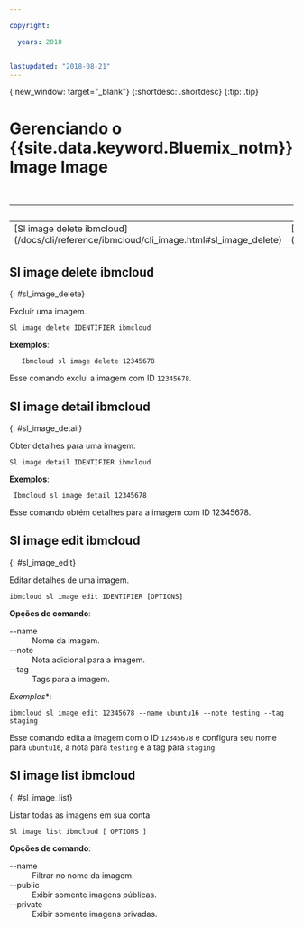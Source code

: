 ```yaml
---

copyright:

  years: 2018


lastupdated: "2018-08-21"
---
```


{:new_window: target="_blank"}
{:shortdesc: .shortdesc}
{:tip: .tip}

# Gerenciando o  {{site.data.keyword.Bluemix_notm}}  Image Image

<table summary="Comandos de infraestrutura geral do {{site.data.keyword.Bluemix_notm}} ordenados alfabeticamente com links que trazem mais informações do comando">
<caption>Tabela 1. Comandos de imagem de infraestrutura do {{site.data.keyword.Bluemix_notm}}</caption>
 <thead>
 <th colspan="6">{{site.data.keyword.Bluemix_notm}}  comandos de imagem de infraestrutura</th>
 </thead>
 <tbody>
 <tr>
 <td>[Sl image delete ibmcloud](/docs/cli/reference/ibmcloud/cli_image.html#sl_image_delete)</td>
 <td>[Sl image detail ibmcloud](/docs/cli/reference/ibmcloud/cli_image.html#sl_image_detail)</td>
 <td>[Sl image edit ibmcloud](/docs/cli/reference/ibmcloud/cli_image.html#sl_image_edit)</td>
 <td>[Sl image list ibmcloud](/docs/cli/reference/ibmcloud/cli_image.html#sl_image_list)</td>
 </tr>
   </tbody>
 </table>

 ## Sl image delete ibmcloud
{: #sl_image_delete}

Excluir uma imagem.
```
Sl image delete IDENTIFIER ibmcloud
```
**Exemplos**:
```
   Ibmcloud sl image delete 12345678
```
Esse comando exclui a imagem com ID `12345678`.

## Sl image detail ibmcloud
{: #sl_image_detail}

Obter detalhes para uma imagem.
```
Sl image detail IDENTIFIER ibmcloud
```
**Exemplos**:
```
 Ibmcloud sl image detail 12345678
```
Esse comando obtém detalhes para a imagem com ID 12345678.

## Sl image edit ibmcloud
{: #sl_image_edit}

Editar detalhes de uma imagem.
```
ibmcloud sl image edit IDENTIFIER [OPTIONS]
```

<strong>Opções de comando</strong>:
<dl>
<dt>--name</dt>
<dd>Nome da imagem.</dd>
<dt>--note</dt>
<dd>Nota adicional para a imagem.</dd>
<dt>--tag</dt>
<dd>Tags para a imagem.</dd>
</dl>

*Exemplos**:
```  
ibmcloud sl image edit 12345678 --name ubuntu16 --note testing --tag staging
```
Esse comando edita a imagem com o ID `12345678` e configura seu nome para `ubuntu16`, a nota para `testing` e a tag para `staging`.

## Sl image list ibmcloud
{: #sl_image_list}

Listar todas as imagens em sua conta.
```
Sl image list ibmcloud [ OPTIONS ]
```

<strong>Opções de comando</strong>:
<dl>
<dt>--name</dt>
<dd>Filtrar no nome da imagem.</dd>
<dt>--public</dt>
<dd>Exibir somente imagens públicas.</dd>
<dt>--private</dt>
<dd>Exibir somente imagens privadas.</dd>
</dl>
